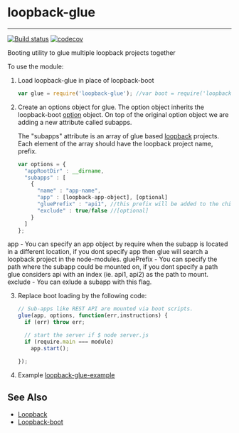 # loopback-glue
----------------

 [![Build status](https://api.travis-ci.org/yantrashala/loopback-glue.svg?branch=v1.0.0)](https://api.travis-ci.org/yantrashala/loopback-glue.svg?branch=v1.0.0) [![codecov](https://codecov.io/gh/yantrashala/loopback-glue/branch/v1.0.0/graph/badge.svg)](https://codecov.io/gh/yantrashala/loopback-glue)

Booting utility to glue multiple loopback projects together

To use the module:

1. Load loopback-glue in place of loopback-boot

    ```js
    var glue = require('loopback-glue'); //var boot = require('loopback-boot');
    ```

2. Create an options object for glue. The option object inherits the loopback-boot [option][Option] object. On top of the original option object we are adding a new attribute called subapps.

    The "subapps" attribute is an array of glue based [loopback] projects. Each element of the array should have the loopback project name, prefix.

    ```js
    var options = {
      "appRootDir" : __dirname,
      "subapps" : [
        {
          "name" : "app-name",
          "app" : [loopback-app-object], [optional]
          "gluePrefix" : "api1", //this prefix will be added to the childApp Url's
          "exclude" : true/false //[optional]
        }
      ]
    };
    ```
    
  app - You can specify an app object by require when the subapp is located in a different location, if you dont specify app then glue will search a loopback project in the node-modules.
  gluePrefix - You can specify the path where the subapp could be mounted on, if you dont specify a path glue considers api with an index (ie. api1, api2) as the path to mount.
  exclude - You can exlude a subapp with this flag.

3. Replace boot loading by the following code:

    ```javascript
    // Sub-apps like REST API are mounted via boot scripts.
    glue(app, options, function(err,instructions) {
      if (err) throw err;

      // start the server if $ node server.js
      if (require.main === module)
        app.start();

    });
    ```

4. Example
 [loopback-glue-example]


See Also
--------------------------

- [Loopback][loopback]
- [Loopback-boot][loopback-boot]

[option]: https://apidocs.strongloop.com/loopback-boot/
[loopback-boot]: https://apidocs.strongloop.com/loopback-boot/
[loopback]: http://loopback.io
[loopback-glue-example]: https://github.com/yantrashala/loopback-glue-example
